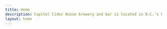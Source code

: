 ```yaml
---
title: Home
description: Capitol Cider House brewery and bar is located in D.C.’s Petworth neighborhood. We focus on traditional craft hard cider brewing with modern flavors, producing more than [#] hand pressed ciders.
layout: home
---
```

